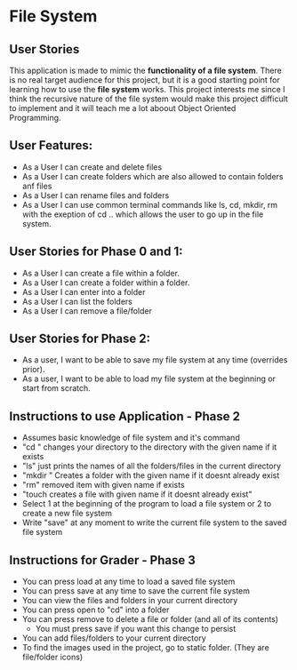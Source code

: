 # File System

## User Stories

This application is made to mimic the **functionality of a file system**.
There is no real target audience for this project, 
but it is a good starting point for learning how to use the **file system** works.
This project interests me since I think the recursive nature of the file system would make 
this project difficult to implement and it will teach me a lot aboout Object Oriented Programming.


## User Features:
 - As a User I can create and delete files
 - As a User I can create folders which are also allowed to contain folders anf files
 - As a User I can rename files and folders
 - As a User I can use common terminal commands like ls, cd, mkdir, rm with the exeption of cd .. which allows the user to go up in the file system.

## User Stories for Phase 0 and 1:
- As a User I can create a file within a folder.
- As a User I can create a folder within a folder.
- As a User I can enter into a folder
- As a User I can list the folders
- As a User I can remove a file/folder

## User Stories for Phase 2:
- As a user, I want to be able to save my file system at any time (overrides prior).
- As a user, I want to be able to load my file system at the beginning or start from scratch.


## Instructions to use Application - Phase 2
- Assumes basic knowledge of file system and it's command
- "cd <FolderName>" changes your directory to the directory with the given name if it exists
- "ls" just prints the names of all the folders/files in the current directory
- "mkdir <FolderName>" Creates a folder with the given name if it doesnt already exist
- "rm" <ItemName> removed item with given name if exists
- "touch <FileName> creates a file with given name if it doesnt already exist"
- Select 1 at the beginning of the program to load a file system or 2 to create a new file system
- Write "save" at any moment to write the current file system to the saved file system

## Instructions for Grader - Phase 3

 - You can press load at any time to load a saved file system
 - You can press save at any time to save the current file system
 - You can view the files and folders in your current directory
 - You can press open to "cd" into a folder
 - You can press remove to delete a file or folder (and all of its contents)
   - You must press save if you want this change to persist
 - You can add files/folders to your current directory
 - To find the images used in the project, go to static folder. (They are file/folder icons)